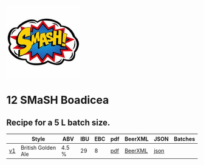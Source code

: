![logo](./12_SMaSH_Boadicea.jpeg)

# 12 SMaSH Boadicea

## Recipe for a 5 L batch size.

|    | Style | ABV | IBU | EBC | pdf | BeerXML | JSON | Batches |
|----|-------|-----|-----|-----|-----|---------|------|---------|
| [v1](./12_SMaSH_Boadicea_recipe.md) | British Golden Ale | 4.5 % | 29 | 8 | [pdf](./12_SMaSH_Boadicea.pdf) | [BeerXML](./12_SMaSH_Boadicea.xml) | [json](./12_SMaSH_Boadicea.json) | |
